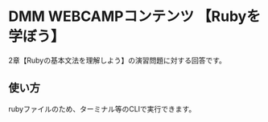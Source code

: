 # DMM WEBCAMPコンテンツ 【Rubyを学ぼう】
2章【Rubyの基本文法を理解しよう】の演習問題に対する回答です。

## 使い方
rubyファイルのため、ターミナル等のCLIで実行できます。